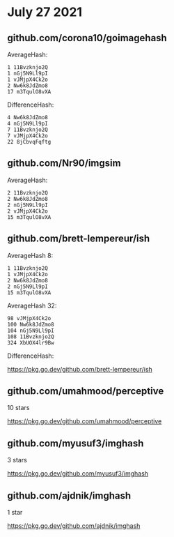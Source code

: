 # July 27 2021

## github.com/corona10/goimagehash

AverageHash:

~~~
1 11Bvzknjo2Q
1 nGj5N9Ll9pI
1 vJMjpX4Ck2o
2 Nw6k8JdZmo8
17 m3TqulO8vXA
~~~

DifferenceHash:

~~~
4 Nw6k8JdZmo8
4 nGj5N9Ll9pI
7 11Bvzknjo2Q
7 vJMjpX4Ck2o
22 8jCbvqFqftg
~~~

## github.com/Nr90/imgsim

AverageHash:

~~~
2 11Bvzknjo2Q
2 Nw6k8JdZmo8
2 nGj5N9Ll9pI
2 vJMjpX4Ck2o
15 m3TqulO8vXA
~~~

## github.com/brett-lempereur/ish

AverageHash 8:

~~~
1 11Bvzknjo2Q
1 vJMjpX4Ck2o
2 Nw6k8JdZmo8
2 nGj5N9Ll9pI
15 m3TqulO8vXA
~~~

AverageHash 32:

~~~
98 vJMjpX4Ck2o
100 Nw6k8JdZmo8
104 nGj5N9Ll9pI
108 11Bvzknjo2Q
324 XbUOX4lr9Bw
~~~

DifferenceHash:

https://pkg.go.dev/github.com/brett-lempereur/ish

## github.com/umahmood/perceptive

10 stars

https://pkg.go.dev/github.com/umahmood/perceptive

## github.com/myusuf3/imghash

3 stars

https://pkg.go.dev/github.com/myusuf3/imghash

## github.com/ajdnik/imghash

1 star

https://pkg.go.dev/github.com/ajdnik/imghash

